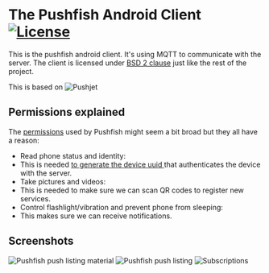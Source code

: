 The Pushfish Android Client [![License](http://img.shields.io/badge/license-BSD-blue.svg?style=flat)](/LICENSE)
==========================
This is the pushfish android client. It's using MQTT to communicate with the server. The client is licensed 
under [BSD 2 clause][1] just like the rest of the project.

This is based on ![Pushjet](https://github.com/Pushjet/Pushjet-Android)

## Permissions explained
The [permissions][4] used by Pushfish might seem a bit broad but they all have a reason:

 - Read phone status and identity:
  - This is needed [to generate the device uuid ][5] that authenticates the device with the server.
 - Take pictures and videos:
  - This is needed to make sure we can scan QR codes to register new services.
 - Control flashlight/vibration and prevent phone from sleeping:
  - This makes sure we can receive notifications.

## Screenshots
![Pushfish push listing material][6] ![Pushfish push listing][2] ![Subscriptions][3]


[1]: https://tldrlegal.com/license/bsd-2-clause-license-%28freebsd%29
[2]: http://pushjet.io/images/android/screenshot_1.png?1432482002
[3]: http://pushjet.io/images/android/screenshot_2.png?1432482002
[6]: http://pushjet.io/images/android/screenshot_3.png?1432482002
[4]: /app/src/main/AndroidManifest.xml
[5]: https://github.com/Pushjet/Pushjet-Android/blob/master/app/src/main/java/io/Pushjet/api/PushjetApi/DeviceUuidFactory.java
